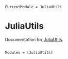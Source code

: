 ```@meta
CurrentModule = JuliaUtils
```

# JuliaUtils

Documentation for [JuliaUtils](https://github.com/navdeeprana/JuliaUtils.jl).

```@index
```

```@autodocs
Modules = [JuliaUtils]
```
